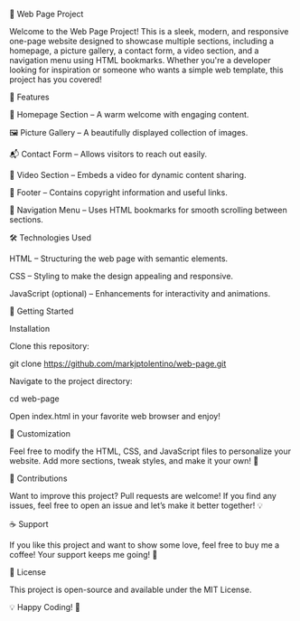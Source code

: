 🚀 Web Page Project

Welcome to the Web Page Project! This is a sleek, modern, and responsive one-page website designed to showcase multiple sections, including a homepage, a picture gallery, a contact form, a video section, and a navigation menu using HTML bookmarks. Whether you're a developer looking for inspiration or someone who wants a simple web template, this project has you covered!

🌟 Features

🎯 Homepage Section – A warm welcome with engaging content.

🖼️ Picture Gallery – A beautifully displayed collection of images.

📬 Contact Form – Allows visitors to reach out easily.

🎥 Video Section – Embeds a video for dynamic content sharing.

🏁 Footer – Contains copyright information and useful links.

🧭 Navigation Menu – Uses HTML bookmarks for smooth scrolling between sections.

🛠️ Technologies Used

HTML – Structuring the web page with semantic elements.

CSS – Styling to make the design appealing and responsive.

JavaScript (optional) – Enhancements for interactivity and animations.

🚀 Getting Started

Installation

Clone this repository:

git clone https://github.com/markjptolentino/web-page.git

Navigate to the project directory:

cd web-page

Open index.html in your favorite web browser and enjoy!

🎨 Customization

Feel free to modify the HTML, CSS, and JavaScript files to personalize your website. Add more sections, tweak styles, and make it your own! 🚀

🤝 Contributions

Want to improve this project? Pull requests are welcome! If you find any issues, feel free to open an issue and let’s make it better together! 💡

☕ Support

If you like this project and want to show some love, feel free to buy me a coffee! Your support keeps me going! 🙌

📜 License

This project is open-source and available under the MIT License.

💡 Happy Coding! 🎉

